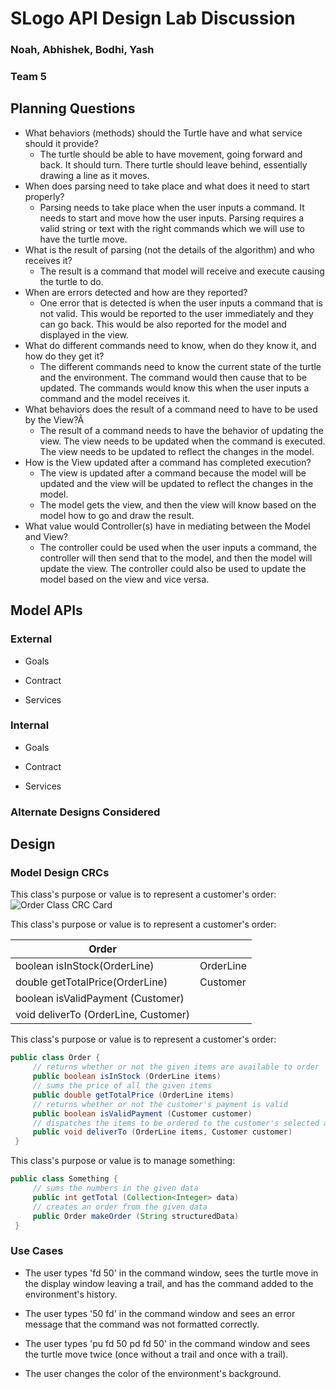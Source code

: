# SLogo API Design Lab Discussion
### Noah, Abhishek, Bodhi, Yash
### Team 5


## Planning Questions

* What behaviors (methods) should the Turtle have and what service should it provide?
    * The turtle should be able to have movement, going forward and back. It should turn. There turtle
      should leave behind, essentially drawing a line as it moves.
* When does parsing need to take place and what does it need to start properly?
    * Parsing needs to take place when the user inputs a command. It needs to start and move
      how the user inputs. Parsing requires a valid string or text with the right commands which we will
      use to have the turtle move.
* What is the result of parsing (not the details of the algorithm) and who receives it?
    * The result is a command that model will receive and execute causing the turtle to do.
* When are errors detected and how are they reported?
    * One error that is detected is when the user inputs a command that is not valid. This would be
      reported to the user immediately and they can go back. This would be also reported for the model and
      displayed in the view.
* What do different commands need to know, when do they know it, and how do they get it?
    * The different commands need to know the current state of the turtle and the environment. The command would then
      cause that to be updated. The commands would know this when the user inputs a command and the model receives it.
* What behaviors does the result of a command need to have to be used by the View?Â
    * The result of a command needs to have the behavior of updating the view. The view needs to be updated
      when the command is executed. The view needs to be updated to reflect the changes in the model.
* How is the View updated after a command has completed execution?
    * The view is updated after a command because the model will be updated and the view will be 
  updated to reflect the changes in the model.
    * The model gets the view, and then the view will know based on the model how to go and draw the result.
* What value would Controller(s) have in mediating between the Model and View?
    * The controller could be used when the user inputs a command, the controller will then send 
  that to the model, and then the model will update the view. The controller could also be used to 
  update the model based on the view and vice versa.

## Model APIs

### External

* Goals

* Contract

* Services



### Internal

* Goals

* Contract

* Services


### Alternate Designs Considered




## Design

### Model Design CRCs

This class's purpose or value is to represent a customer's order:
![Order Class CRC Card](order_crc_card.png "Order Class")

This class's purpose or value is to represent a customer's order:

|Order| |
|---|---|
|boolean isInStock(OrderLine)         |OrderLine|
|double getTotalPrice(OrderLine)      |Customer|
|boolean isValidPayment (Customer)    | |
|void deliverTo (OrderLine, Customer) | |

This class's purpose or value is to represent a customer's order:
```java
public class Order {
     // returns whether or not the given items are available to order
     public boolean isInStock (OrderLine items)
     // sums the price of all the given items
     public double getTotalPrice (OrderLine items)
     // returns whether or not the customer's payment is valid
     public boolean isValidPayment (Customer customer)
     // dispatches the items to be ordered to the customer's selected address
     public void deliverTo (OrderLine items, Customer customer)
 }
 ```

This class's purpose or value is to manage something:
```java
public class Something {
     // sums the numbers in the given data
     public int getTotal (Collection<Integer> data)
	 // creates an order from the given data
     public Order makeOrder (String structuredData)
 }
```



### Use Cases

* The user types 'fd 50' in the command window, sees the turtle move in the display window leaving a trail, and has the command added to the environment's history.

* The user types '50 fd' in the command window and sees an error message that the command was not formatted correctly.

* The user types 'pu fd 50 pd fd 50' in the command window and sees the turtle move twice (once without a trail and once with a trail).

* The user changes the color of the environment's background.
